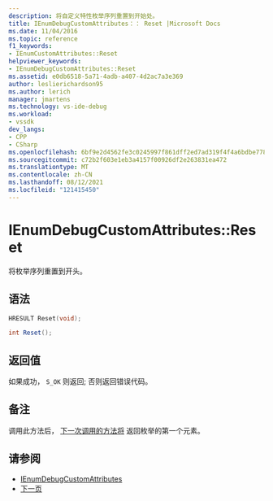 ```yaml
---
description: 将自定义特性枚举序列重置到开始处。
title: IEnumDebugCustomAttributes：： Reset |Microsoft Docs
ms.date: 11/04/2016
ms.topic: reference
f1_keywords:
- IEnumCustomAttributes::Reset
helpviewer_keywords:
- IEnumDebugCustomAttributes::Reset
ms.assetid: e0db6518-5a71-4adb-a407-4d2ac7a3e369
author: leslierichardson95
ms.author: lerich
manager: jmartens
ms.technology: vs-ide-debug
ms.workload:
- vssdk
dev_langs:
- CPP
- CSharp
ms.openlocfilehash: 6bf9e2d4562fe3c0245997f861dff2ed7ad319f4f4a6bdbe778d8d0def3e5f76
ms.sourcegitcommit: c72b2f603e1eb3a4157f00926df2e263831ea472
ms.translationtype: MT
ms.contentlocale: zh-CN
ms.lasthandoff: 08/12/2021
ms.locfileid: "121415450"
---
```

# <a name="ienumdebugcustomattributesreset"></a>IEnumDebugCustomAttributes::Reset
将枚举序列重置到开头。

## <a name="syntax"></a>语法

```cpp
HRESULT Reset(void);
```

```csharp
int Reset();
```

## <a name="return-value"></a>返回值
 如果成功， `S_OK` 则返回; 否则返回错误代码。

## <a name="remarks"></a>备注
 调用此方法后， [下一次调用的方法将](../../../extensibility/debugger/reference/ienumdebugcustomattributes-next.md) 返回枚举的第一个元素。

## <a name="see-also"></a>请参阅
- [IEnumDebugCustomAttributes](../../../extensibility/debugger/reference/ienumdebugcustomattributes.md)
- [下一页](../../../extensibility/debugger/reference/ienumdebugcustomattributes-next.md)
